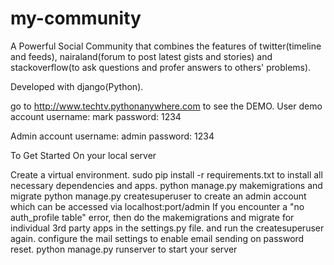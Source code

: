 # my-community

A Powerful Social Community that combines the features of twitter(timeline and feeds), nairaland(forum to post latest gists and stories) and stackoverflow(to ask questions and profer answers to others' problems).

Developed with django(Python).

go to http://www.techtv.pythonanywhere.com to see the DEMO.
User demo account 
username: mark
password: 1234

Admin account
username: admin
password: 1234

To Get Started
On your local server

Create a virtual environment.
sudo pip install -r requirements.txt to install all necessary dependencies and apps.
python manage.py makemigrations and migrate
python manage.py createsuperuser to create an admin account which can be accessed via localhost:port/admin
If you encounter a "no auth_profile table" error, then do the makemigrations and migrate for individual 3rd party apps in the settings.py file. and run the createsuperuser again.
configure the mail settings to enable email sending on password reset.
python manage.py runserver to start your server




